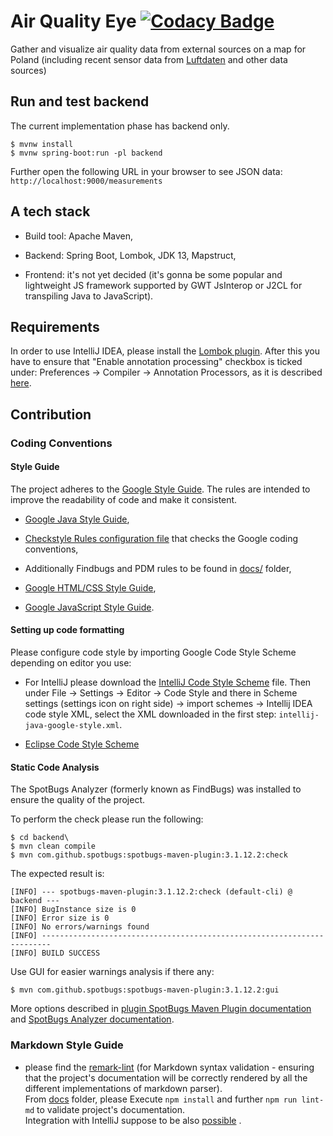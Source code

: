 # Air Quality Eye [![Codacy Badge](https://api.codacy.com/project/badge/Grade/4444dc7f4e664f8b9ae6e0f3dcab539c)](https://www.codacy.com/manual/baldram/AirQ-Eye?utm_source=github.com&amp;utm_medium=referral&amp;utm_content=baldram/AirQ-Eye&amp;utm_campaign=Badge_Grade)
Gather and visualize air quality data from external sources on a map 
for Poland (including recent sensor data from [Luftdaten](https://luftdaten.info/en/home-en/) and other data sources)

## Run and test backend 

The current implementation phase has backend only.

```console
$ mvnw install
$ mvnw spring-boot:run -pl backend
```

Further open the following URL in your browser to see JSON 
data: `http://localhost:9000/measurements`

## A tech stack

*   Build tool: Apache Maven,

*   Backend: Spring Boot, Lombok, JDK 13, Mapstruct,

*   Frontend: it's not yet decided (it's gonna be some popular 
and lightweight JS framework supported by GWT JsInterop or J2CL 
for transpiling Java to JavaScript). 

## Requirements

In order to use IntelliJ IDEA, please install the 
[Lombok plugin](https://github.com/mplushnikov/lombok-intellij-plugin).
After this you have to ensure that "Enable annotation processing" 
checkbox is ticked under:
Preferences → Compiler → Annotation Processors, as it is described 
[here](https://stackoverflow.com/questions/14866765/building-with-lomboks-slf4j-and-intellij-cannot-find-symbol-log).

## Contribution

### Coding Conventions

#### Style Guide 

The project adheres to the [Google Style Guide](https://google.github.io/styleguide/). 
The rules are intended to improve the readability of code and make it consistent.

*   [Google Java Style Guide](https://google.github.io/styleguide/javaguide.html),
    
*   [Checkstyle Rules configuration file](style-guide/checkstyle.xml) that checks the Google coding conventions,

*   Additionally Findbugs and PDM rules to be found in [docs/](https://github.com/baldram/AirQ-Eye/tree/master/docs/style-guide) folder,

*   [Google HTML/CSS Style Guide](https://google.github.io/styleguide/htmlcssguide.xml),

*   [Google JavaScript Style Guide](https://google.github.io/styleguide/javascriptguide.xml).

#### Setting up code formatting 

Please configure code style by importing Google Code Style Scheme depending on editor you use:

*   For IntelliJ please download the [IntelliJ Code Style Scheme](https://raw.githubusercontent.com/google/styleguide/gh-pages/intellij-java-google-style.xml) file. 
Then under File → Settings → Editor → Code Style and there in Scheme settings 
(settings icon on right side) → import schemes → Intellij IDEA code style XML, select the XML downloaded 
in the first step: `intellij-java-google-style.xml`. 

*   [Eclipse Code Style Scheme](https://raw.githubusercontent.com/google/styleguide/gh-pages/eclipse-java-google-style.xml)

#### Static Code Analysis

The SpotBugs Analyzer (formerly known as FindBugs) was installed to ensure the quality of the project.

To perform the check please run the following:

```console
$ cd backend\
$ mvn clean compile
$ mvn com.github.spotbugs:spotbugs-maven-plugin:3.1.12.2:check
```

The expected result is:

```console
[INFO] --- spotbugs-maven-plugin:3.1.12.2:check (default-cli) @ backend ---
[INFO] BugInstance size is 0
[INFO] Error size is 0
[INFO] No errors/warnings found
[INFO] ------------------------------------------------------------------------
[INFO] BUILD SUCCESS
```

Use GUI for easier warnings analysis if there any:

```console
$ mvn com.github.spotbugs:spotbugs-maven-plugin:3.1.12.2:gui
``` 

More options described in [plugin SpotBugs Maven Plugin documentation](https://github.com/spotbugs/spotbugs-maven-plugin) 
and [SpotBugs Analyzer documentation](https://spotbugs.readthedocs.io/en/latest/index.html).

### Markdown Style Guide
*   please find the [remark-lint](https://github.com/remarkjs/remark-lint#using-remark-to-fix-your-markdown) 
(for Markdown syntax validation - ensuring that the project's documentation 
will be correctly rendered by all the different implementations of markdown parser).<br />
From [docs](https://github.com/baldram/AirQ-Eye/tree/master/docs/) folder, please  Execute `npm install` and further `npm run lint-md` to validate project's 
documentation.<br />Integration with IntelliJ suppose to be also [possible](https://www.jetbrains.com/help/idea/eslint.html) .
